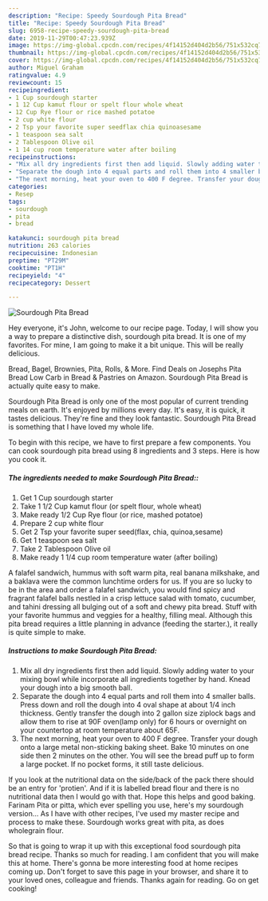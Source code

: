 ```yaml
---
description: "Recipe: Speedy Sourdough Pita Bread"
title: "Recipe: Speedy Sourdough Pita Bread"
slug: 6958-recipe-speedy-sourdough-pita-bread
date: 2019-11-29T00:47:23.939Z
image: https://img-global.cpcdn.com/recipes/4f14152d404d2b56/751x532cq70/sourdough-pita-bread-recipe-main-photo.jpg
thumbnail: https://img-global.cpcdn.com/recipes/4f14152d404d2b56/751x532cq70/sourdough-pita-bread-recipe-main-photo.jpg
cover: https://img-global.cpcdn.com/recipes/4f14152d404d2b56/751x532cq70/sourdough-pita-bread-recipe-main-photo.jpg
author: Miguel Graham
ratingvalue: 4.9
reviewcount: 15
recipeingredient:
- 1 Cup sourdough starter
- 1 12 Cup kamut flour or spelt flour whole wheat
- 12 Cup Rye flour or rice mashed potatoe
- 2 cup white flour
- 2 Tsp your favorite super seedflax chia quinoasesame
- 1 teaspoon sea salt
- 2 Tablespoon Olive oil
- 1 14 cup room temperature water after boiling
recipeinstructions:
- "Mix all dry ingredients first then add liquid. Slowly adding water to your mixing bowl while incorporate all ingredients together by hand. Knead your dough into a big smooth ball."
- "Separate the dough into 4 equal parts and roll them into 4 smaller balls. Press down and roll the dough into 4 oval shape at about 1/4 inch thickness. Gently transfer the dough into 2 gallon size ziplock bags and allow them to rise at 90F oven(lamp only) for 6 hours or overnight on your countertop at room temperature about 65F."
- "The next morning, heat your oven to 400 F degree. Transfer your dough onto a large metal non-sticking baking sheet. Bake 10 minutes on one side then 2 minutes on the other. You will see the bread puff up to form a large pocket. If no pocket forms, it still taste delicious."
categories:
- Resep
tags:
- sourdough
- pita
- bread

katakunci: sourdough pita bread
nutrition: 263 calories
recipecuisine: Indonesian
preptime: "PT29M"
cooktime: "PT1H"
recipeyield: "4"
recipecategory: Dessert

---
```



![Sourdough Pita Bread](https://img-global.cpcdn.com/recipes/4f14152d404d2b56/751x532cq70/sourdough-pita-bread-recipe-main-photo.jpg)

Hey everyone, it's John, welcome to our recipe page. Today, I will show you a way to prepare a distinctive dish, sourdough pita bread. It is one of my favorites. For mine, I am going to make it a bit unique. This will be really delicious.

Bread, Bagel, Brownies, Pita, Rolls, &amp; More. Find Deals on Josephs Pita Bread Low Carb in Bread &amp; Pastries on Amazon. Sourdough Pita Bread is actually quite easy to make.

Sourdough Pita Bread is only one of the most popular of current trending meals on earth. It's enjoyed by millions every day. It's easy, it is quick, it tastes delicious. They're fine and they look fantastic. Sourdough Pita Bread is something that I have loved my whole life.


To begin with this recipe, we have to first prepare a few components. You can cook sourdough pita bread using 8 ingredients and 3 steps. Here is how you cook it.

##### The ingredients needed to make Sourdough Pita Bread::

1. Get 1 Cup sourdough starter
1. Take 1 1/2 Cup kamut flour (or spelt flour, whole wheat)
1. Make ready 1/2 Cup Rye flour (or rice, mashed potatoe)
1. Prepare 2 cup white flour
1. Get 2 Tsp your favorite super seed(flax, chia, quinoa,sesame)
1. Get 1 teaspoon sea salt
1. Take 2 Tablespoon Olive oil
1. Make ready 1 1/4 cup room temperature water (after boiling)


A falafel sandwich, hummus with soft warm pita, real banana milkshake, and a baklava were the common lunchtime orders for us. If you are so lucky to be in the area and order a falafel sandwich, you would find spicy and fragrant falafel balls nestled in a crisp lettuce salad with tomato, cucumber, and tahini dressing all bulging out of a soft and chewy pita bread. Stuff with your favorite hummus and veggies for a healthy, filling meal. Although this pita bread requires a little planning in advance (feeding the starter.), it really is quite simple to make. 

##### Instructions to make Sourdough Pita Bread:

1. Mix all dry ingredients first then add liquid. Slowly adding water to your mixing bowl while incorporate all ingredients together by hand. Knead your dough into a big smooth ball.
1. Separate the dough into 4 equal parts and roll them into 4 smaller balls. Press down and roll the dough into 4 oval shape at about 1/4 inch thickness. Gently transfer the dough into 2 gallon size ziplock bags and allow them to rise at 90F oven(lamp only) for 6 hours or overnight on your countertop at room temperature about 65F.
1. The next morning, heat your oven to 400 F degree. Transfer your dough onto a large metal non-sticking baking sheet. Bake 10 minutes on one side then 2 minutes on the other. You will see the bread puff up to form a large pocket. If no pocket forms, it still taste delicious.


If you look at the nutritional data on the side/back of the pack there should be an entry for &#39;protien&#39;. And if it is labelled bread flour and there is no nutritional data then I would go with that. Hope this helps and good baking. Farinam Pita or pitta, which ever spelling you use, here&#39;s my sourdough version… As I have with other recipes, I&#39;ve used my master recipe and process to make these. Sourdough works great with pita, as does wholegrain flour. 

So that is going to wrap it up with this exceptional food sourdough pita bread recipe. Thanks so much for reading. I am confident that you will make this at home. There's gonna be more interesting food at home recipes coming up. Don't forget to save this page in your browser, and share it to your loved ones, colleague and friends. Thanks again for reading. Go on get cooking!
